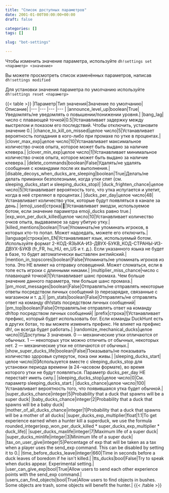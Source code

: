 ```yaml
---
title: "Список доступных параметров"
date: 2001-01-00T00:00:00+00:00
draft: false

categories: []
tags: []

slug: "bot-settings"

---
```


Чтобы изменить значение параметра, используйте `dh!settings set <параметр> <значение>`
 
Вы можете просмотреть список изменённых параметров, написав `dh!settings modified`
 
Для установки значения параметра по умолчанию используйте `dh!settings reset <параметр>`

{{< table >}}
|Параметр|Тип значения|Значение по умолчанию|Описание|
|--- |--- |--- |--- |
|announce_level_up|boolean|True|Уведомлять/не уведомлять о повышении/понижении уровня.|
|bang_lag|число с плавающей точкой|0.5|Устанавливает задержку между выстрелом и показом его последствий. Чтобы отключить, установите значение 0.|
|chance_to_kill_on_missed|целое число|5|Устанавливает вероятность попадания в кого-либо при промахе по утке в процентах.|
|clover_max_exp|целое число|10|Устанавливает максимальное количество очков опыта, которое может быть выдано за наличие клевера.|
|clover_min_exp|целое число|1|Устанавливает минимальное количество очков опыта, которое может быть выдано за наличие клевера.|
|delete_commands|boolean|False|Удалять/не удалять сообщения с командами после их выполнения.|
|disable_decoys_when_ducks_are_sleeping|boolean|True|Делать/не делать приманки безполезными, когда утки спят (см. sleeping_ducks_start и sleeping_ducks_stop)|
|duck_frighten_chance|целое число|5|Устанавливает вероятность того, что утка испугается и улетит, когда в неё стреляют в процентах.|
|ducks_per_day|целое число|48|Устанавливает количество уток, которые будут появляться в канале за день.|
|emoji_used|строка|:duck:|Устанавливает эмодзи, используемое ботом, если значение параметра emoji_ducks равно true.|
|exp_won_per_duck_killed|целое число|10|Устанавливает количество очков опыта, выдаваемое за одну убитую утку.|
|killed_mentions|boolean|True|Упоминать/не упоминать игроков, в которых кто-то попал. Может надоедать, можете его отключить.|
|language|строка|en_EN|Устанавливает язык, используемый ботом. Используйте формат 2-КОД-ЯЗЫКА-ИЗ-ДВУХ-БУКВ_КОД-СТРАНЫ-ИЗ-ДВУХ-БУКВ (fr_FR, hu_HU, en_US и т. д.). Если указанного языка не будет в базе, то будет автоматически выставлен английский.|
|mention_in_topscores|boolean|False|Упоминать/не упоминать игроков из топа. Это НЕ влияет на отправку оповещений. Может сломаться, если в топе есть игроки с длинными никами.|
|multiplier_miss_chance|число с плавающей точкой|1|Устанавливает шанс промаха. Чем больше значение данного параметра, тем больше шанс промаха.|
|pm_most_messages|boolean|False|Отправлять/не отправлять некоторые ответы посредством личных сообщений (о перезарядке, связанные с магазином и т. д.)|
|pm_stats|boolean|False|Отправлять/не отправлять ответ на команду dh!stats посредством личных сообщений|
|pm_top|boolean|False|Отправлять/не отправлять ответ на команду dh!top посредством личных сообщений|
|prefix|строка|!|Устанавливает префикс, который будет использовать бог. Если команды DuckHunt есть в других ботах, то вы можете изменить префикс. Не влияет на префикс dh!, он всегда будет работать.|
|randomize_mechanical_ducks|целое число|0|Доступны 3 значения. 0 — механические утки отличаются от обычных. 1 — некоторых уток можно отличить от обычных, некоторых нет. 2 — механические утки не отличаются от обычных.|
|show_super_ducks_life|boolean|False|Показывать/не показывать количество здоровья суперуток, пока они живы.|
|sleeping_ducks_start|целое число|0|Используется вместе с sleeping_ducks_stop для установки периода времени (в 24-часовом формате), во время которого утки не будут появляться. Параметр ducks_per_day НЕ перестаёт иметь силу.|
|sleeping_ducks_stop|целое число|0|См. параметр sleeping_ducks_start.|
|ducks_chance|целое число|100|Устанавливает вероятность того, что появившаяся утка будет обычной.|
|super_ducks_chance|integer|5|Probability that a duck that spawns will be a super duck|
|baby_ducks_chance|integer|2|Probability that a duck that spawns will be a baby duck|
|mother_of_all_ducks_chance|integer|1|Probability that a duck that spawns will be a mother of all ducks|
|super_ducks_exp_multiplier|float|1.1|To get experience earned when a hunter kill a superduck, we use the formula rounded_integer(exp_won_per_duck_killed * super_ducks_exp_multiplier * duck_life)|
|super_ducks_maxlife|integer|7|Maximum life of a super duck|
|super_ducks_minlife|integer|3|Minimum life of a super duck|
|tax_on_user_give|integer|5|Percentage of exp that will be taken as a tax when a player uses the send_exp command. This can be disabled by setting it to 0.|
|time_before_ducks_leave|integer|660|Time in seconds before a duck leaves of boredom if he isn't killed.|
|tts_ducks|bool|False|Try to speak when ducks appear. Experimental setting.|
|user_can_give_exp|bool|True|Allow users to send each other experience points with the send_exp command.|
|users_can_find_objects|bool|True|Allow users to find objects in bushes. Some objects are trash, some objects will benefit the hunter.|
{{< /table >}}
